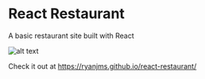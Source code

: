 # React Restaurant

A basic restaurant site built with React

![alt text](demo.png)

Check it out at https://ryanjms.github.io/react-restaurant/
